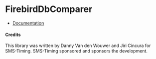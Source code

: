 # FirebirdDbComparer 

* [Documentation](https://www.tabsoverspaces.com/tools/firebird-db-comparer)

#### Credits

This library was written by Danny Van den Wouwer and Jiri Cincura for SMS-Timing. SMS-Timing sponsored and sponsors the development.